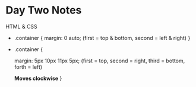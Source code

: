 # Day Two Notes
HTML &amp; CSS

* .container {
  margin: 0 auto; (first = top & bottom, second = left & right)
}

* .container {

  margin: 5px 10px 11px 5px; (first = top, second = right, third = bottom, forth = left)

  **Moves clockwise**
}
